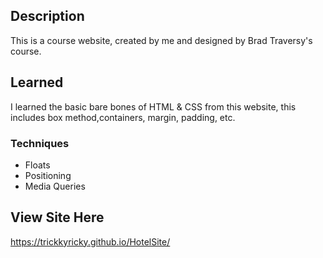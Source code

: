 ## Description
This is a course website, created by me and designed by Brad Traversy's course.
## Learned
I learned the basic bare bones of HTML & CSS from this website, this includes 
box method,containers, margin, padding, etc.
### Techniques
- Floats
- Positioning
- Media Queries

## View Site Here
https://trickkyricky.github.io/HotelSite/
